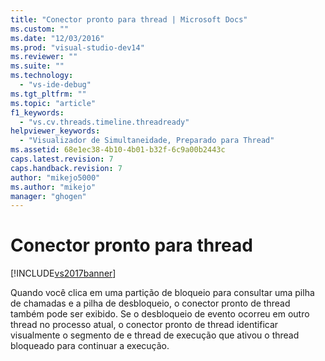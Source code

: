 ```yaml
---
title: "Conector pronto para thread | Microsoft Docs"
ms.custom: ""
ms.date: "12/03/2016"
ms.prod: "visual-studio-dev14"
ms.reviewer: ""
ms.suite: ""
ms.technology: 
  - "vs-ide-debug"
ms.tgt_pltfrm: ""
ms.topic: "article"
f1_keywords: 
  - "vs.cv.threads.timeline.threadready"
helpviewer_keywords: 
  - "Visualizador de Simultaneidade, Preparado para Thread"
ms.assetid: 68e1ec38-4b10-4b01-b32f-6c9a00b2443c
caps.latest.revision: 7
caps.handback.revision: 7
author: "mikejo5000"
ms.author: "mikejo"
manager: "ghogen"
---
```

# Conector pronto para thread
[!INCLUDE[vs2017banner](../code-quality/includes/vs2017banner.md)]

Quando você clica em uma partição de bloqueio para consultar uma pilha de chamadas e a pilha de desbloqueio, o conector pronto de thread também pode ser exibido.  Se o desbloqueio de evento ocorreu em outro thread no processo atual, o conector pronto de thread identificar visualmente o segmento de e thread de execução que ativou o thread bloqueado para continuar a execução.